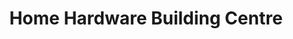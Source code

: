 ---
title: "Home Hardware Building Centre"
url: /kapuskasing/home-hardware-building-centre/
shop: doityourself
---